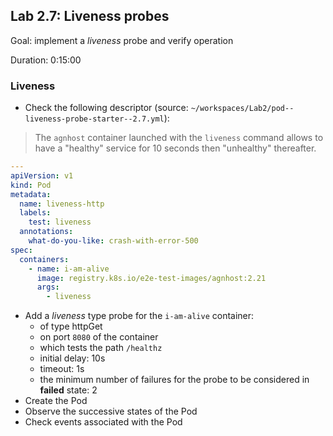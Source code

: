 
## Lab 2.7: Liveness probes

Goal: implement a _liveness_ probe and verify operation

Duration: 0:15:00

### Liveness

- Check the following descriptor (source: `~/workspaces/Lab2/pod--liveness-probe-starter--2.7.yml`):

> The `agnhost` container launched with the `liveness` command allows to have a "healthy" service for 10 seconds then "unhealthy" thereafter.

```yaml
---
apiVersion: v1
kind: Pod
metadata:
  name: liveness-http
  labels:
    test: liveness
  annotations:
    what-do-you-like: crash-with-error-500
spec:
  containers:
    - name: i-am-alive
      image: registry.k8s.io/e2e-test-images/agnhost:2.21
      args:
        - liveness
```

- Add a _liveness_ type probe for the `i-am-alive` container:
  - of type httpGet
  - on port `8080` of the container
  - which tests the path `/healthz`
  - initial delay: 10s
  - timeout: 1s
  - the minimum number of failures for the probe to be considered in __failed__ state: 2
- Create the Pod
- Observe the successive states of the Pod
- Check events associated with the Pod

<div class="pb"></div>
